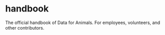 # handbook
The official handbook of Data for Animals. For employees, volunteers, and other contributors.
